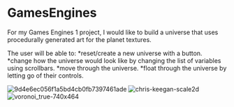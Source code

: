 # GamesEngines

For my Games Engines 1 project, I would like to build a universe that uses procedurally generated art for the planet textures.

The user will be able to:
*reset/create a new universe with a button.
*change how the universe would look like by changing the list of variables using scrollbars.
*move through the universe.
*float through the universe by letting go of their controls.

![9d4e6ec056f1a5bd4cb0fb7397461ade](https://user-images.githubusercontent.com/44236242/138449536-ba7e1356-97f7-4d1c-82ef-cd05056b827b.jpg)
![chris-keegan-scale2d](https://user-images.githubusercontent.com/44236242/138449548-31a6e617-bf43-42ed-8819-54f43aa0cd3f.jpg)
![voronoi_true-740x464](https://user-images.githubusercontent.com/44236242/138449556-1b5c8b1e-c6c1-4cac-b1e4-889bc0af82fd.png)
